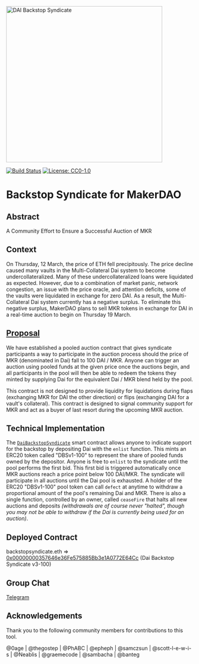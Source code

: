 <img src="https://raw.githubusercontent.com/backstop-syndicate/dai-backstop-syndicate/master/logos/BDS-logo-w-name.png" alt="DAI Backstop Syndicate" height="420px">

[![Build Status](https://github.com/backstop-syndicate/dai-backstop-syndicate/workflows/CI/badge.svg)](https://github.com/backstop-syndicate/dai-backstop-syndicate/actions) [![License: CC0-1.0](https://img.shields.io/badge/License-CC0%201.0-lightgrey.svg)](http://creativecommons.org/publicdomain/zero/1.0/)

# Backstop Syndicate for MakerDAO

## Abstract

A Community Effort to Ensure a Successful Auction of MKR

## Context

On Thursday, 12 March, the price of ETH fell precipitously. The price decline caused many vaults in the Multi-Collateral Dai system to become undercollateralized. Many of these undercollateralized loans were liquidated as expected. However, due to a combination of market panic, network congestion, an issue with the price oracle, and attention deficits, some of the vaults were liquidated in exchange for zero DAI. As a result, the Multi-Collateral Dai system currently has a negative surplus. To eliminate this negative surplus, MakerDAO plans to sell MKR tokens in exchange for DAI in a real-time auction to begin on Thursday 19 March.

## [Proposal](https://docs.google.com/document/d/1miS-snhSYBKwjQHM1MOPnLZZl9i2gj3zTcvuQWecV2M/edit#)

We have established a pooled auction contract that gives syndicate participants a way to participate in the auction process should the price of MKR (denominated in Dai) fall to 100 DAI / MKR. Anyone can trigger an auction using pooled funds at the given price once the auctions begin, and all participants in the pool will then be able to redeem the tokens they minted by supplying Dai for the equivalent Dai / MKR blend held by the pool.

This contract is not designed to provide liquidity for liquidations during flaps (exchanging MKR for DAI the other direction) or flips (exchanging DAI for a vault's collateral). This contract is designed to signal community support for MKR and act as a buyer of last resort during the upcoming MKR auction.

## Technical Implementation

The [`DaiBackstopSyndicate`](.//blob/master/contracts/syndicate/DaiBackstopSyndicate.sol) smart contract allows anyone to indicate support for the backstop by depositing Dai with the `enlist` function. This mints an ERC20 token called "DBSv1-100" to represent the share of pooled funds owned by the depositor. Anyone is free to `enlist` to the syndicate until the pool performs the first bid. This first bid is triggered automatically once MKR auctions reach a price point below 100 DAI/MKR. The syndicate will participate in all auctions until the Dai pool is exhausted. A holder of the ERC20 "DBSv1-100" pool token can call `defect` at anytime to withdraw a proportional amount of the pool's remaining Dai and MKR. There is also a single function, controlled by an owner, called `ceaseFire` that halts all new auctions and deposits _(withdrawals are of course never "halted", though you may not be able to withdraw if the Dai is currently being used for an auction)_.

## Deployed Contract

backstopsyndicate.eth => [0x00000000357646e36Fe575885Bb3e1A0772E64Cc](https://etherscan.io/address/backstopsyndicate.eth#code) (Dai Backstop Syndicate v3-100)

## Group Chat

[Telegram](https://t.me/backstopsyndicate)

## Acknowledgements

Thank you to the following community members for contributions to this tool.

@0age | @thegostep | @PhABC | @epheph | @samczsun | @scott-l-e-w-i-s | @Neablis | @graemecode | @sambacha | @banteg
